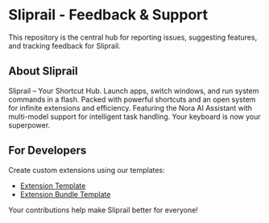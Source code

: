 # Sliprail - Feedback & Support

This repository is the central hub for reporting issues, suggesting features, and tracking feedback for Sliprail.

## About Sliprail
Sliprail – Your Shortcut Hub. Launch apps, switch windows, and run system commands in a flash. Packed with powerful shortcuts and an open system for infinite extensions and efficiency. Featuring the Nora AI Assistant with multi-model support for intelligent task handling. Your keyboard is now your superpower.

## For Developers

Create custom extensions using our templates:
- [Extension Template](https://github.com/fengcenhq/sliprail-extension-template)
- [Extension Bundle Template](https://github.com/fengcenhq/sliprail-extension-bundle-template)

Your contributions help make Sliprail better for everyone!
